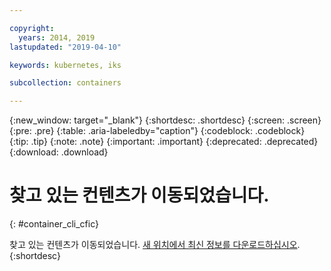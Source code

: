 ```yaml
---

copyright:
  years: 2014, 2019
lastupdated: "2019-04-10"

keywords: kubernetes, iks

subcollection: containers

---
```


{:new_window: target="_blank"}
{:shortdesc: .shortdesc}
{:screen: .screen}
{:pre: .pre}
{:table: .aria-labeledby="caption"}
{:codeblock: .codeblock}
{:tip: .tip}
{:note: .note}
{:important: .important}
{:deprecated: .deprecated}
{:download: .download}




# 찾고 있는 컨텐츠가 이동되었습니다.
{: #container_cli_cfic}

찾고 있는 컨텐츠가 이동되었습니다. <a href="https://github.com/IBM-Bluemix-Docs/containers/raw/master/Running_single_and_scalable_containers_in_IBM_Cloud_Container_Service.zip">새 위치에서 최신 정보를 다운로드하십시오</a>.
{:shortdesc}
